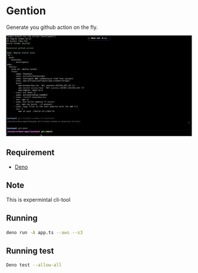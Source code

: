 # Gention

Generate you github action on the fly.

![Gention](./gention.gif)

## Requirement

- [Deno](https://deno.land)

## Note

This is expermintal cli-tool

## Running

```sh
deno run -A app.ts --aws --s3
```

## Running test 

```sh 
Deno test --allow-all
```
